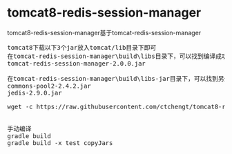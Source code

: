 # tomcat8-redis-session-manager
tomcat8-redis-session-manager基于tomcat-redis-session-manager
<pre>
tomcat8下载以下3个jar放入tomcat/lib目录下即可
在tomcat-redis-session-manager\build\libs目录下，可以找到编译成功的jar文件：
tomcat-redis-session-manager-2.0.0.jar

在tomcat-redis-session-manager\build\libs-jar目录下，可以找到另外2个依赖的jar文件：（或者从maven里下载）
commons-pool2-2.4.2.jar
jedis-2.9.0.jar

wget -c https://raw.githubusercontent.com/ctchengt/tomcat8-redis-session-manager/master/build/libs/tomcat-redis-session-manager-2.0.0.jar https://raw.githubusercontent.com/ctchengt/tomcat8-redis-session-manager/master/build/libs-jar/commons-pool2-2.4.2.jar https://raw.githubusercontent.com/ctchengt/tomcat8-redis-session-manager/master/build/libs-jar/jedis-2.9.0.jar


手动编译
gradle build
gradle build -x test copyJars
</pre>
